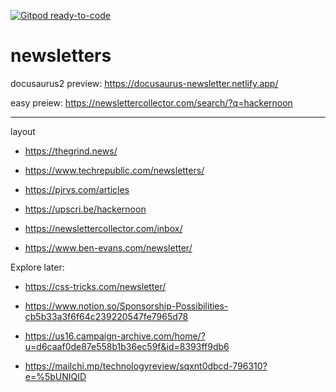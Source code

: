 [![Gitpod ready-to-code](https://img.shields.io/badge/Gitpod-ready--to--code-blue?logo=gitpod)](https://gitpod.io/#https://github.com/atherdon/newsletters)

# newsletters

docusaurus2 preview: https://docusaurus-newsletter.netlify.app/


easy preiew: https://newslettercollector.com/search/?q=hackernoon

---

layout 
- https://thegrind.news/

- https://www.techrepublic.com/newsletters/

- https://pjrvs.com/articles

- https://upscri.be/hackernoon

- https://newslettercollector.com/inbox/

- https://www.ben-evans.com/newsletter/


Explore later:
- https://css-tricks.com/newsletter/
- https://www.notion.so/Sponsorship-Possibilities-cb5b33a3f6f64c239220547fe7965d78
- https://us16.campaign-archive.com/home/?u=d6caaf0de87e558b1b36ec59f&id=8393ff9db6

- https://mailchi.mp/technologyreview/sqxnt0dbcd-796310?e=%5bUNIQID
